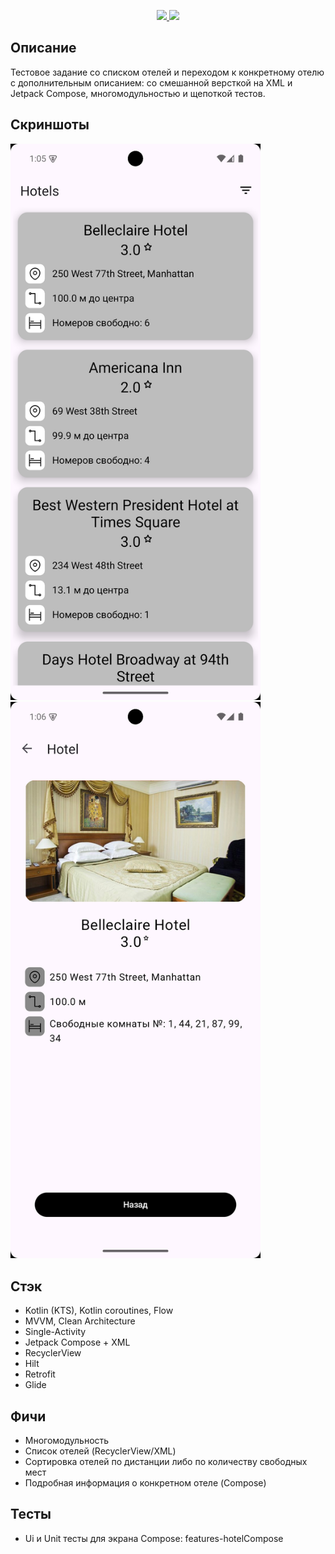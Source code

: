 <p align="center">
  <a href="https://github.com/RomaZykov/CringeHub/blob/master/README.md">
    <img src="https://img.shields.io/badge/lang-en-yellow" />
  </a>
  <a href="https://github.com/RomaZykov/CringeHub/blob/master/README.ru.md">
    <img src="https://img.shields.io/badge/%D1%8F%D0%B7%D1%8B%D0%BA-%D1%80%D1%83%D1%81%D1%81%D0%BA%D0%B8%D0%B9-orange" />
  </a>
</p>
<p align="center">

## Описание
  Тестовое задание со списком отелей и переходом к конкретному отелю с дополнительным описанием: со смешанной версткой на XML и Jetpack Compose, многомодульностью и щепоткой тестов.

## Скриншоты
<img src="https://github.com/RomaZykov/TestHotelsApp/blob/master/demo/Screenshot_20250312_160549.png" alt="Hotels Screen" width="400"/>$~~$<img src="https://github.com/RomaZykov/TestHotelsApp/blob/master/demo/Screenshot_20250312_160625.png" alt="Hotel Screen" width="400"/>

## Стэк
  - Kotlin (KTS), Kotlin coroutines, Flow
  - MVVM, Clean Architecture
  - Single-Activity
  - Jetpack Compose + XML
  - RecyclerView
  - Hilt
  - Retrofit
  - Glide

## Фичи
  - Многомодульность
  - Список отелей (RecyclerView/XML)
  - Сортировка отелей по дистанции либо по количеству свободных мест
  - Подробная информация о конкретном отеле (Compose)

## Тесты
  - Ui и Unit тесты для экрана Compose: features-hotelCompose
